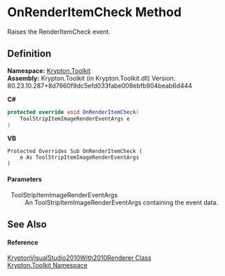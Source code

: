 # OnRenderItemCheck Method


Raises the RenderItemCheck event.



## Definition
**Namespace:** <a href="79d2eac2-21f4-54ff-7552-b20c33c30600.md">Krypton.Toolkit</a>  
**Assembly:** Krypton.Toolkit (in Krypton.Toolkit.dll) Version: 80.23.10.287+8d7660f9dc5efd033fabe008ebfb904beab6d444

**C#**
``` C#
protected override void OnRenderItemCheck(
	ToolStripItemImageRenderEventArgs e
)
```
**VB**
``` VB
Protected Overrides Sub OnRenderItemCheck ( 
	e As ToolStripItemImageRenderEventArgs
)
```



#### Parameters
<dl><dt>  ToolStripItemImageRenderEventArgs</dt><dd>An ToolStripItemImageRenderEventArgs containing the event data.</dd></dl>

## See Also


#### Reference
<a href="761179f9-5e74-58fc-0dfe-a32b2d8193c6.md">KryptonVisualStudio2010With2010Renderer Class</a>  
<a href="79d2eac2-21f4-54ff-7552-b20c33c30600.md">Krypton.Toolkit Namespace</a>  
